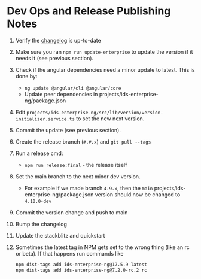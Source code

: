 # Dev Ops and Release Publishing Notes

1. Verify the [changelog](docs/changelog) is up-to-date
1. Make sure you ran `npm run update-enterprise` to update the version if it needs it (see previous section).
1. Check if the angular dependencies need a minor update to latest. This is done by:
    - `ng update @angular/cli @angular/core`
    - Update peer dependencies in projects/ids-enterprise-ng/package.json
1. Edit `projects/ids-enterprise-ng/src/lib/version/version-initializer.service.ts` to set the new next version.
1. Commit the update (see previous section).
1. Create the release branch (`#.#.x`) and `git pull --tags`
1. Run a release cmd:
    - `npm run release:final` - the release itself
1. Set the main branch to the next minor dev version.
    - For example if we made branch `4.9.x`, then the `main` projects/ids-enterprise-ng/package.json version should now be changed to `4.10.0-dev`
1. Commit the version change and push to main
1. Bump the changelog
1. Update the stackblitz and quickstart
1. Sometimes the latest tag in NPM gets set to the wrong thing (like an rc or beta). If that happens run commands like

    ```sh
    npm dist-tags add ids-enterprise-ng@17.5.9 latest
    npm dist-tags add ids-enterprise-ng@7.2.0-rc.2 rc
    ```
